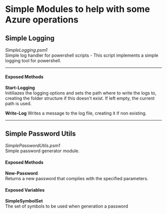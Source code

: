 # Simple Modules to help with some Azure operations

## Simple Logging  
*SimpleLogging.psm1*  
Simple log handler for powershell scripts - This script implements a simple logging tool for powershell.  
  
    
---    
#### Exposed Methods
**Start-Logging**  
Initiliazes the logging options and sets the path where to write the logs to, creating the folder structure if this doesn't exist. If left empty, the current path is used.  
  
**Write-Log**
Writes a message to the log file, creating it if non existing.  
  
    
---
## Simple Password Utils  
*SimplePasswordUtils.psm1*  
Simple password generator module.  
  
#### Exposed Methods  
**New-Password**    
Returns a new password that complies with the specified parameters.  
  
#### Exposed Variables   
**SimpleSymbolSet**  
The set of symbols to be used when generation a password


